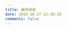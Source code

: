 ```yaml
---
title: 最热阅读
date: 2019-10-27 22:38:19
comments: false
---
```


<div id="top"></div>

<script src="//cdn1.lncld.net/static/js/3.0.4/av-min.js"></script>
<script>AV.initialize("owryKYMxVRpqksq7EoJmoJHy-gzGzoHsz", "W7BaIi1FbwpgIDuNXyGAfUsl");</script>
<script type="text/javascript">
    var time=0
    var title=""
    var url=""
    var query = new AV.Query('Counter');
    query.notEqualTo('id',0);
    query.descending('time');
    query.limit(1000);
    query.find().then(function (todo) {
        for (var i=0;i<1000;i++){
            var result=todo[i].attributes;
            time=result.time;
            title=result.title;
            url=result.url;
            var content="<a href='"+"https://colainlibrary.github.io"+url+"'>"+title+"</a>"+"<br />"+"<font color='#555'>"+"热度："+time+"°C"+"</font>"+"<br /><br />";
            document.getElementById("top").innerHTML+=content
        }
    }, function (error) {
        console.log("error");
    });
</script>

<style>.post-description { display: none; }</style>